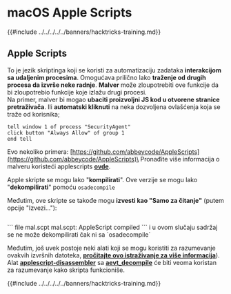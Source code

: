 # macOS Apple Scripts

{{#include ../../../../../banners/hacktricks-training.md}}

## Apple Scripts

To je jezik skriptinga koji se koristi za automatizaciju zadataka **interakcijom sa udaljenim procesima**. Omogućava prilično lako **traženje od drugih procesa da izvrše neke radnje**. **Malver** može zloupotrebiti ove funkcije da bi zloupotrebio funkcije koje izlažu drugi procesi.\
Na primer, malver bi mogao **ubaciti proizvoljni JS kod u otvorene stranice pretraživača**. Ili **automatski kliknuti** na neka dozvoljena ovlašćenja koja se traže od korisnika;
```applescript
tell window 1 of process "SecurityAgent"
click button "Always Allow" of group 1
end tell
```
Evo nekoliko primera: [https://github.com/abbeycode/AppleScripts](https://github.com/abbeycode/AppleScripts)\
Pronađite više informacija o malveru koristeći applescripts [**ovde**](https://www.sentinelone.com/blog/how-offensive-actors-use-applescript-for-attacking-macos/).

Apple skripte se mogu lako "**kompilirati**". Ove verzije se mogu lako "**dekompilirati**" pomoću `osadecompile`

Međutim, ove skripte se takođe mogu **izvesti kao "Samo za čitanje"** (putem opcije "Izvezi..."):

<figure><img src="https://github.com/carlospolop/hacktricks/raw/master/images/image%20(556).png" alt=""><figcaption></figcaption></figure>
```
file mal.scpt
mal.scpt: AppleScript compiled
```
i u ovom slučaju sadržaj se ne može dekompilirati čak ni sa `osadecompile`

Međutim, još uvek postoje neki alati koji se mogu koristiti za razumevanje ovakvih izvršnih datoteka, [**pročitajte ovo istraživanje za više informacija**](https://labs.sentinelone.com/fade-dead-adventures-in-reversing-malicious-run-only-applescripts/)). Alat [**applescript-disassembler**](https://github.com/Jinmo/applescript-disassembler) sa [**aevt_decompile**](https://github.com/SentineLabs/aevt_decompile) će biti veoma koristan za razumevanje kako skripta funkcioniše.

{{#include ../../../../../banners/hacktricks-training.md}}
